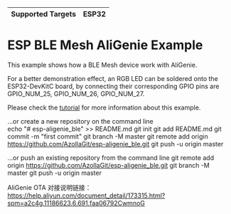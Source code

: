 | Supported Targets | ESP32 |
| ----------------- | ----- |

ESP BLE Mesh AliGenie Example
=============================

This example shows how a BLE Mesh device work with AliGenie.

For a better demonstration effect, an RGB LED can be soldered onto the ESP32-DevKitC board, by connecting their corresponding GPIO pins are GPIO\_NUM\_25, GPIO\_NUM\_26, GPIO\_NUM\_27.

Please check the [tutorial](tutorial/BLE_Mesh_AliGenie_Example.md) for more information about this example.

…or create a new repository on the command line  
echo "# esp-aligenie_ble" >> README.md
git init
git add README.md 
git commit -m "first commit"
git branch -M master
git remote add origin https://github.com/AzollaGit/esp-aligenie_ble.git
git push -u origin master

…or push an existing repository from the command line
git remote add origin https://github.com/AzollaGit/esp-aligenie_ble.git
git branch -M master
git push -u origin master

AliGenie OTA 对接说明链接：
https://help.aliyun.com/document_detail/173315.html?spm=a2c4g.11186623.6.691.faa06792CwmnoG